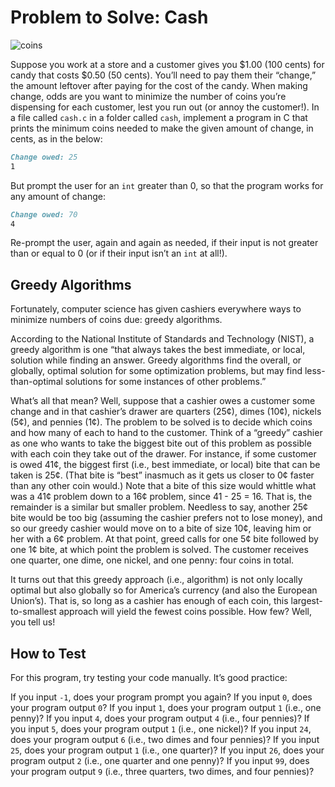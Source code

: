 # Problem to Solve: Cash

![coins](https://cs50.harvard.edu/x/2024/psets/1/cash/coins.jpg)

Suppose you work at a store and a customer gives you $1.00 (100 cents) for candy that costs $0.50 (50 cents). You’ll need to pay them their “change,” the amount leftover after paying for the cost of the candy. When making change, odds are you want to minimize the number of coins you’re dispensing for each customer, lest you run out (or annoy the customer!). In a file called `cash.c` in a folder called `cash`, implement a program in C that prints the minimum coins needed to make the given amount of change, in cents, as in the below:

```markdown
Change owed: 25
1
```

But prompt the user for an `int` greater than 0, so that the program works for any amount of change:

```markdown
Change owed: 70
4
```

Re-prompt the user, again and again as needed, if their input is not greater than or equal to 0 (or if their input isn’t an `int` at all!).


## Greedy Algorithms

Fortunately, computer science has given cashiers everywhere ways to minimize numbers of coins due: greedy algorithms.

According to the National Institute of Standards and Technology (NIST), a greedy algorithm is one “that always takes the best immediate, or local, solution while finding an answer. Greedy algorithms find the overall, or globally, optimal solution for some optimization problems, but may find less-than-optimal solutions for some instances of other problems.”

What’s all that mean? Well, suppose that a cashier owes a customer some change and in that cashier’s drawer are quarters (25¢), dimes (10¢), nickels (5¢), and pennies (1¢). The problem to be solved is to decide which coins and how many of each to hand to the customer. Think of a “greedy” cashier as one who wants to take the biggest bite out of this problem as possible with each coin they take out of the drawer. For instance, if some customer is owed 41¢, the biggest first (i.e., best immediate, or local) bite that can be taken is 25¢. (That bite is “best” inasmuch as it gets us closer to 0¢ faster than any other coin would.) Note that a bite of this size would whittle what was a 41¢ problem down to a 16¢ problem, since 41 - 25 = 16. That is, the remainder is a similar but smaller problem. Needless to say, another 25¢ bite would be too big (assuming the cashier prefers not to lose money), and so our greedy cashier would move on to a bite of size 10¢, leaving him or her with a 6¢ problem. At that point, greed calls for one 5¢ bite followed by one 1¢ bite, at which point the problem is solved. The customer receives one quarter, one dime, one nickel, and one penny: four coins in total.

It turns out that this greedy approach (i.e., algorithm) is not only locally optimal but also globally so for America’s currency (and also the European Union’s). That is, so long as a cashier has enough of each coin, this largest-to-smallest approach will yield the fewest coins possible. How few? Well, you tell us!


## How to Test
For this program, try testing your code manually. It’s good practice:

If you input `-1`, does your program prompt you again?
If you input `0`, does your program output `0`?
If you input `1`, does your program output `1` (i.e., one penny)?
If you input `4`, does your program output `4` (i.e., four pennies)?
If you input `5`, does your program output `1` (i.e., one nickel)?
If you input `24`, does your program output `6` (i.e., two dimes and four pennies)?
If you input `25`, does your program output `1` (i.e., one quarter)?
If you input `26`, does your program output `2` (i.e., one quarter and one penny)?
If you input `99`, does your program output `9` (i.e., three quarters, two dimes, and four pennies)?